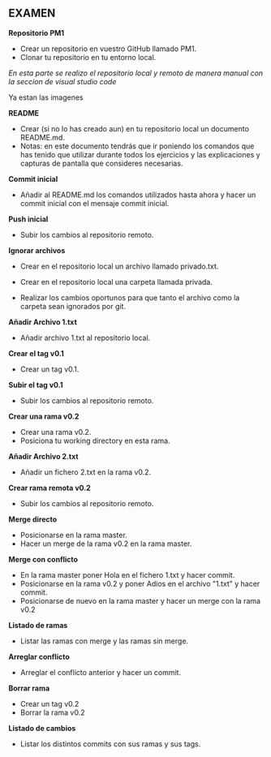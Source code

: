 ## EXAMEN 

**Repositorio PM1**

* Crear un repositorio en vuestro GitHub llamado PM1. 
* Clonar tu repositorio en tu entorno local. 

*En esta parte se realizo el repositorio local y remoto de manera manual con la seccion de visual studio code*

Ya estan las imagenes

**README**

* Crear (si no lo has creado aun) en tu repositorio local un documento README.md. 
* Notas: en este documento tendrás que ir poniendo los comandos que has tenido que utilizar durante todos    los ejercicios y las explicaciones y capturas de pantalla que consideres necesarias.


**Commit inicial** 

* Añadir al README.md los comandos utilizados hasta ahora y hacer un commit inicial con el mensaje commit inicial. 

**Push inicial**

* Subir los cambios al repositorio remoto. 

**Ignorar archivos**

* Crear en el repositorio local un archivo llamado privado.txt. 
 
* Crear en el repositorio local una carpeta llamada privada. 
 
* Realizar los cambios oportunos para que tanto el archivo como la carpeta sean ignorados por git. 

**Añadir Archivo 1.txt**

* Añadir archivo 1.txt al repositorio local. 

**Crear el tag v0.1**

* Crear un tag v0.1. 
 
**Subir el tag v0.1**

* Subir los cambios al repositorio remoto. 

**Crear una rama v0.2** 

* Crear una rama v0.2. 
* Posiciona tu working directory en esta rama. 
 

**Añadir Archivo 2.txt** 

* Añadir un fichero 2.txt en la rama v0.2. 
 
**Crear rama remota v0.2** 

* Subir los cambios al repositorio remoto. 

**Merge directo** 

* Posicionarse en la rama master. 
* Hacer un merge de la rama v0.2 en la rama master. 

**Merge con conflicto** 

* En la rama master poner Hola en el fichero 1.txt y hacer commit. 
* Posicionarse en la rama v0.2 y poner Adios en el archivo "1.txt" y hacer commit. 
* Posicionarse de nuevo en la rama master y hacer un merge con la rama v0.2 

**Listado de ramas** 

* Listar las ramas con merge y las ramas sin merge. 
 
**Arreglar conflicto** 

* Arreglar el conflicto anterior y hacer un commit. 
 
**Borrar rama** 

* Crear un tag v0.2 
* Borrar la rama v0.2 
 
**Listado de cambios** 

* Listar los distintos commits con sus ramas y sus tags. 


